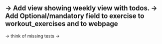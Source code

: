 -> Add view showing weekly view with todos.
-> Add Optional/mandatory field to exercise to workout_exercises and to webpage
-
-> think of missing tests
-> 
